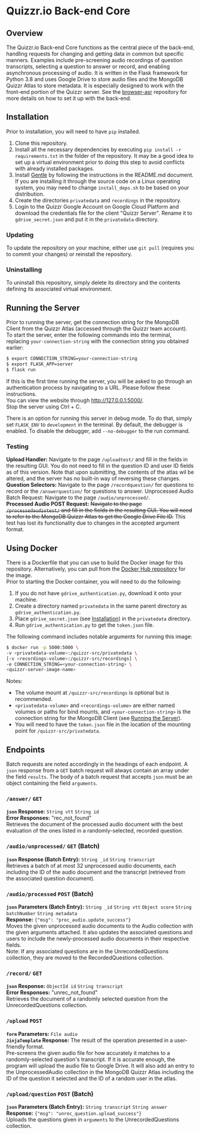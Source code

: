 # Quizzr.io Back-end Core

## Overview
The Quizzr.io Back-end Core functions as the central piece of the back-end, handling requests for changing and getting
data in common but specific manners. Examples include pre-screening audio recordings of question transcripts, selecting a
question to answer or record, and enabling asynchronous processing of audio. It is written in the Flask framework for 
Python 3.8 and uses Google Drive to store audio files and the MongoDB Quizzr Atlas to store metadata. It is especially 
designed to work with the front-end portion of the Quizzr server. See the 
[browser-asr](https://github.com/UMD-Summer-2021-ASR/browser-asr) repository for more details on how to set it up with
the back-end.

## Installation
Prior to installation, you will need to have `pip` installed.
1. Clone this repository.
1. Install all the necessary dependencies by executing `pip install -r requirements.txt` in the folder of the repository.
   It may be a good idea to set up a virtual environment prior to doing this step to avoid conflicts with already
   installed packages.
1. Install [Gentle](https://github.com/lowerquality/gentle) by following the instructions in the README.md document. If
   you are installing it through the source code on a Linux operating system, you may need to change
   `install_deps.sh` to be based on your distribution.
1. Create the directories `privatedata` and `recordings` in the repository.
1. Login to the Quizzr Google Account on Google Cloud Platform and download the credentials file for the client "Quizzr 
   Server". Rename it to `gdrive_secret.json` and put it in the `privatedata` directory.

### Updating
To update the repository on your machine, either use `git pull` (requires you to commit your changes) or reinstall the
repository.

### Uninstalling
To uninstall this repository, simply delete its directory and the contents defining its associated virtual environment.

## Running the Server
Prior to running the server, get the connection string for the MongoDB Client from the Quizzr Atlas (accessed through
the Quizzr team account). \
To start the server, enter the following commands into the terminal, replacing `your-connection-string` with the
connection string you obtained earlier:
```bash
$ export CONNECTION_STRING=your-connection-string
$ export FLASK_APP=server
$ flask run
```
If this is the first time running the server, you will be asked to go through an authentication process by navigating to
a URL. Please follow these instructions. \
You can view the website through http://127.0.0.1:5000/. \
Stop the server using Ctrl + C.

There is an option for running this server in debug mode. To do that, simply set `FLASK_ENV` to `development` in the
terminal. By default, the debugger is enabled. To disable the debugger, add `--no-debugger` to the run command.

### Testing
**Upload Handler:** Navigate to the page `/uploadtest/` and fill in the fields in the resulting GUI. You do not need to
fill in the question ID and user ID fields as of this version. Note that upon submitting, the contents of the atlas wil
be altered, and the server has no built-in way of reversing these changes. \
**Question Selectors:** Navigate to the page `/recordquestion/` for questions to record or the `/answerquestion/` for
questions to answer.
Unprocessed Audio Batch Request: Navigate to the page `/audio/unprocessed/`. \
**Processed Audio POST Request:** ~~Navigate to the page `/processedaudiotest/` and fill in the fields in the resulting 
GUI. You will need to refer to the MongoDB Quizzr Atlas to get the Google Drive File ID.~~ This test has lost its
functionality due to changes in the accepted argument format.

## Using Docker
There is a Dockerfile that you can use to build the Docker image for this repository. Alternatively, you can pull from
the [Docker Hub repository](https://hub.docker.com/r/chrisrapp999/quizzr_server) for the image. \
Prior to starting the Docker container, you will need to do the following:
1. If you do not have `gdrive_authentication.py`, download it onto your machine.
1. Create a directory named `privatedata` in the same parent directory as `gdrive_authentication.py`.
1. Place `gdrive_secret.json` (see [Installation](#Installation)) in the `privatedata` directory.
1. Run `gdrive_authentication.py` to get the `token.json` file.

The following command includes notable arguments for running this image:
  ```bash
  $ docker run -p 5000:5000 \
  -v <privatedata-volume>:/quizzr-src/privatedata \
  [-v <recordings-volume>:/quizzr-src/recordings] \
  -e CONNECTION_STRING=<your-connection-string> \
  <quizzr-server-image-name>
  ```
Notes:
* The volume mount at `/quizzr-src/recordings` is optional but is recommended. 
* `<privatedata-volume>` and `<recordings-volume>` are either named volumes or paths for bind mounts, and
  `<your-connection-string>` is the connection string for the MongoDB Client (see
  [Running the Server](#Running-the-Server)).
* You will need to have the `token.json` file in the location of the mounting point for
  `/quizzr-src/privatedata`.

## Endpoints
Batch requests are noted accordingly in the headings of each endpoint.
A `json` response from a `GET` batch request will always contain an array under the field `results`.
The body of a batch request that accepts `json` must be an object containing the field `arguments`.

### `/answer/` `GET`
**`json` Response:** `String vtt` `String id` \
**Error Responses:** "rec_not_found" \
Retrieves the document of the processed audio document with the best evaluation of the ones listed in a
randomly-selected, recorded question.

### `/audio/unprocessed/` `GET` (Batch)
**`json` Response (Batch Entry):** `String _id` `String transcript` \
Retrieves a batch of at most 32 unprocessed audio documents, each including the ID of the audio document and the
transcript (retrieved from the associated question document).

### `/audio/processed` `POST` (Batch)
**`json` Parameters (Batch Entry):** `String _id` `String vtt` `Object score` `String batchNumber` `String metadata` \
**Response:** `{"msg": "proc_audio.update_success"}` \
Moves the given unprocessed audio documents to the Audio collection with the given arguments attached. It also updates
the associated questions and users to include the newly-processed audio documents in their respective fields. \
Note: If any associated questions are in the UnrecordedQuestions collection, they are moved to the RecordedQuestions
collection.

### `/record/` `GET`
**`json` Response:** `ObjectId id` `String transcript` \
**Error Responses:** "unrec_not_found" \
Retrieves the document of a randomly selected question from the UnrecordedQuestions collection.

### `/upload` `POST`
**`form` Parameters:** `File audio` \
**`JinjaTemplate` Response:** The result of the operation presented in a user-friendly format. \
Pre-screens the given audio file for how accurately it matches to a randomly-selected question's transcript. If it is
accurate enough, the program will upload the audio file to Google Drive. It will also add an entry to the 
UnprocessedAudio collection in the MongoDB Quizzr Atlas including the ID of the question it selected and the ID of a
random user in the atlas.

### `/upload/question` `POST` (Batch)
**`json` Parameters (Batch Entry):** `String transcript` `String answer` \
**Response:** `{"msg": "unrec_question.upload_success"}` \
Uploads the questions given in `arguments` to the UnrecordedQuestions collection.